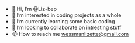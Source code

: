 - 👋 Hi, I’m @Liz-bep
- 👀 I’m interested in coding projects as a whole
- 🌱 I’m currently learning some basic coding
- 💞️ I’m looking to collaborate on intresting stuff
- 📫 How to reach me wessmanlizette@gmail.com

<!---
Liz-bep/Liz-bep is a ✨ special ✨ repository because its `README.md` (this file) appears on your GitHub profile.
You can click the Preview link to take a look at your changes.
--->
